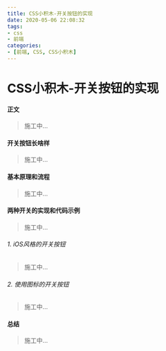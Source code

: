 ```yaml
---
title: CSS小积木-开关按钮的实现
date: 2020-05-06 22:08:32
tags:
- css 
- 前端
categories:
- [前端, CSS, CSS小积木]
---
```

# CSS小积木-开关按钮的实现

#### 正文

> 施工中...
<!-- more -->
#### 开关按钮长啥样

> 施工中...

#### 基本原理和流程

> 施工中...

#### 两种开关的实现和代码示例

> 施工中...

###### 1. iOS风格的开关按钮

> 施工中...

###### 2. 使用图标的开关按钮

> 施工中...

#### 总结

> 施工中...
